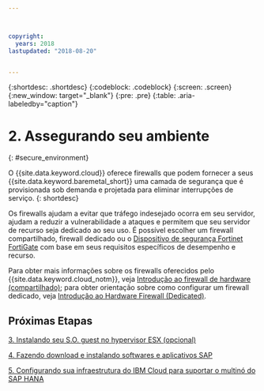 ```yaml
---



copyright:
  years: 2018
lastupdated: "2018-08-20"


---
```


{:shortdesc: .shortdesc}
{:codeblock: .codeblock}
{:screen: .screen}
{:new_window: target="_blank"}
{:pre: .pre}
{:table: .aria-labeledby="caption"}

# 2. Assegurando seu ambiente
{: #secure_environment}

O {{site.data.keyword.cloud}} oferece firewalls que podem fornecer a seus {{site.data.keyword.baremetal_short}} uma camada de segurança que é provisionada sob demanda e projetada para eliminar interrupções de serviço.
{: shortdesc}

Os firewalls ajudam a evitar que tráfego indesejado ocorra em seu servidor, ajudam a reduzir a vulnerabilidade a ataques e permitem que seu servidor de recurso seja dedicado ao seu uso. É possível escolher um firewall compartilhado, firewall dedicado ou o [Dispositivo de segurança Fortinet FortiGate](https://console.bluemix.net/docs/infrastructure/fortigate-10g/getting-started.html#getting-started-with-fortigate-security-appliance-10gbs) com base em seus requisitos específicos de desempenho e recurso.

Para obter mais informações sobre os firewalls oferecidos pelo {{site.data.keyword.cloud_notm}}, veja [Introdução ao firewall de hardware (compartilhado)](https://console.bluemix.net/docs/infrastructure/hardware-firewall-shared/getting-started.html#getting-started); para obter orientação sobre como configurar um firewall dedicado, veja [Introdução ao Hardware Firewall (Dedicated)](https://console.bluemix.net/docs/infrastructure/hardware-firewall-dedicated/getting-started.html#getting-started).

## Próximas Etapas

  [3. Instalando seu S.O. guest no hypervisor ESX (opcional)](/docs/infrastructure/sap-hana/hana-installing-guest-operating-system-VMware-deployments.html)

  [4. Fazendo download e instalando softwares e aplicativos SAP](/docs/infrastructure/sap-hana/hana-installing-SAP-landscape.html)

  [5. Configurando sua infraestrutura do IBM Cloud para suportar o multinó do SAP HANA](/docs/infrastructure/sap-hana/hana-multi-node.html)

